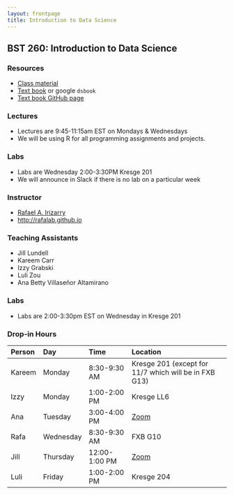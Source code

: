 ```yaml
---
layout: frontpage
title: Introduction to Data Science
---
```


## BST 260: Introduction to Data Science

### Resources

-   [Class material](https://github.com/datasciencelabs/2022)
-   [Text book](https://rafalab.github.io/dsbook/) or google `dsbook`
-   [Text book GitHub page](https://github.com/rafalab/dsbook)

### Lectures

-   Lectures are 9:45-11:15am EST on Mondays & Wednesdays
-   We will be using R for all programming assignments and projects.

### Labs

-   Labs are Wednesday 2:00-3:30PM Kresge 201
-   We will announce in Slack if there is no lab on a particular week

### Instructor

-   [Rafael A. Irizarry](http://rafalab.github.io)
-   <http://rafalab.github.io>

### Teaching Assistants

-   Jill Lundell
-   Kareem Carr
-   Izzy Grabski
-   Luli Zou
-   Ana Betty Villaseñor Altamirano

### Labs

-   Labs are 2:00-3:30pm EST on Wednesday in Kresge 201

### Drop-in Hours

| Person | Day       | Time          | Location                                                                           |
|:-------|:----------|:--------------|:-----------------------------------------------------------------------------------|
| Kareem | Monday    | 8:30-9:30 AM  | Kresge 201 (except for 11/7 which will be in FXB G13)                              |
| Izzy   | Monday    | 1:00-2:00 PM  | Kresge LL6                                                                         |
| Ana    | Tuesday   | 3:00-4:00 PM  | [Zoom](https://harvard.zoom.us/j/96788737157?pwd=aUdHdVlJMXE0VWdUY050U1lGU2EyUT09) |
| Rafa   | Wednesday | 8:30-9:30 AM  | FXB G10                                                                            |
| Jill   | Thursday  | 12:00-1:00 PM | [Zoom](https://harvard.zoom.us/j/93138058570?pwd=Q20xaU04T09xY1lPTGN4Rlp1b0Vudz09) |
| Luli   | Friday    | 1:00-2:00 PM  | Kresge 204                                                                         |
